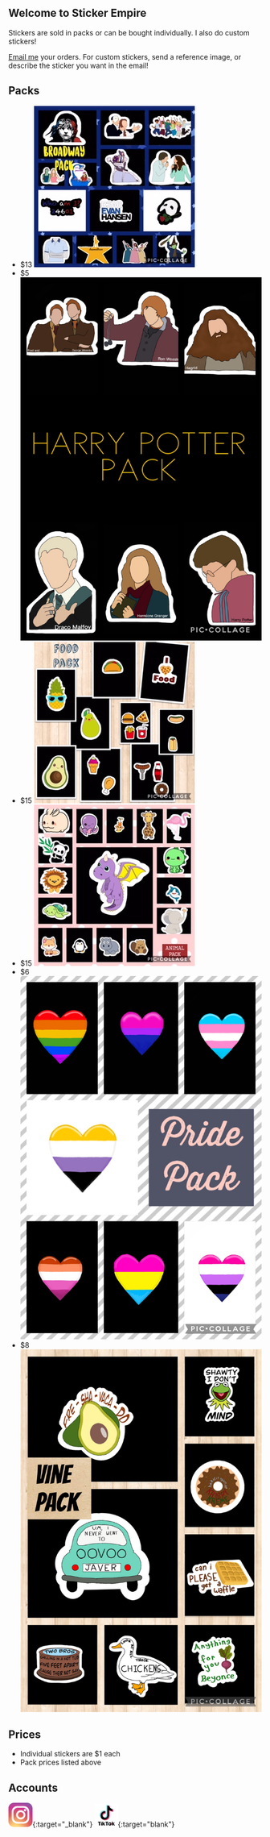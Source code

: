 ## Welcome to Sticker Empire

Stickers are sold in packs or can be bought individually. I also do custom stickers!

[Email me](mailto:StickerEmpire@liskfamily.com) your orders. For custom stickers, send a reference image, or describe the sticker you want in the email! 


## Packs

- $13 ![broadway pack](BroadwayPack.jpeg)
- $5 ![harry potter pack](HarryPotterPack.jpeg)
- $15 ![food pack](FoodPack.jpeg)
- $15 ![animal pack](AnimalPack.jpeg)
- $6 ![pride flag hearts pack](PridePack.jpeg) 
- $8 ![Vines pack](VinePack.jpeg)

## Prices

- Individual stickers are $1 each
- Pack prices listed above

## Accounts
[![Instagram](instagram.png)](https://instragram.com/stick_erempire){:target="_blank"}
[![TikTok](tiktok.png)](https://www.tiktok.com/@stick_erempire_){:target="blank"}